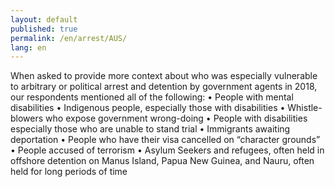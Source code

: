 ```yaml
---
layout: default
published: true
permalink: /en/arrest/AUS/
lang: en
---
```


When asked to provide more context about who was especially vulnerable to arbitrary or political arrest and detention by government agents in 2018, our respondents mentioned all of the following:
•	People with mental disabilities
•	Indigenous people, especially those with disabilities
•	Whistle-blowers who expose government wrong-doing
•	People with disabilities especially those who are unable to stand trial
•	Immigrants awaiting deportation
•	People who have their visa cancelled on “character grounds”
•	People accused of terrorism
•	Asylum Seekers and refugees, often held in offshore detention on Manus Island, Papua New Guinea, and Nauru, often held for long periods of time
